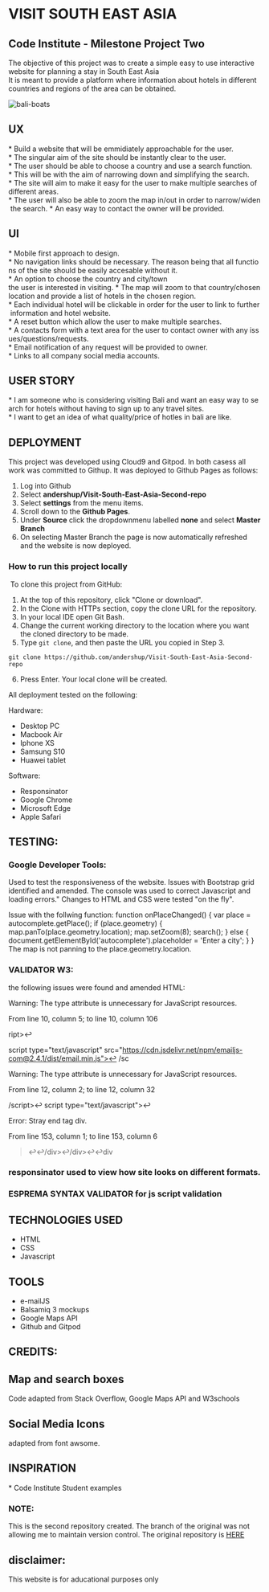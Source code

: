 # VISIT SOUTH EAST ASIA

## Code Institute - Milestone Project Two

The objective of this project was to create a simple easy to use interactive website for planning a stay in South East Asia
It is meant to provide a platform where information about hotels in different countries and regions of the area can be obtained.



![bali-boats](https://i.pinimg.com/originals/be/4f/95/be4f95d00fe550eb9048260a72620feb.jpg)

## UX

* Build a website that will be emmidiately approachable for the user. 
* The singular aim of the site should be instantly clear to the user. 
* The user should be able to choose a country and use a search function. 
* This will be with the aim of narrowing down and simplifying the search.
* The site will aim to make it easy for the user to make multiple searches of different areas. 
* The user will also be able to zoom the map in/out in order to narrow/widen the search.
* An easy way to contact the owner will be provided.


## UI

* Mobile first approach to design. 
* No navigation links should be necessary. The reason being that all functions of the site should be easily accesable without it.
* An option to choose the country and city/town the user is interested in visiting.
* The map will zoom to that country/chosen location and provide a list of hotels in the chosen region. 
* Each individual hotel will be clickable in order for the user to link to further information and hotel website.
* A reset button which allow the user to make multiple searches. 
* A contacts form with a text area for the user to contact owner with any issues/questions/requests. 
* Email notification of any request will be provided to owner.
* Links to all company social media accounts. 

## USER STORY

* I am someone who is considering visiting Bali and want an easy way to search for hotels without having to sign up to any travel sites.
* I want to get an idea of what quality/price of hotles in bali are like.



## DEPLOYMENT

This project was developed using Cloud9 and Gitpod. In both casess all work was committed to Githup.
It was deployed to Github Pages as follows:


 1. Log into Github
 2. Select **andershup/Visit-South-East-Asia-Second-repo**
 3. Select **settings** from the menu items.
 4. Scroll down to the **Github Pages**.
 5. Under **Source** click the dropdownmenu labelled **none** and select **Master Branch**
 6. On selecting Master Branch the page is now automatically refreshed and the website is now deployed.


### How to run this project locally
​
To clone this project from GitHub:
1. At the top of this repository, click "Clone or download".
2. In the Clone with HTTPs section, copy the clone URL for the repository.
3. In your local IDE open Git Bash.
4. Change the current working directory to the location where you want the cloned directory to be made.
5. Type ```git clone```, and then paste the URL you copied in Step 3.
```console
git clone https://github.com/andershup/Visit-South-East-Asia-Second-repo
```
6. Press Enter. Your local clone will be created.


All deployment tested on the following:

Hardware:

* Desktop PC
* Macbook Air
* Iphone XS
* Samsung S10
* Huawei tablet


Software:

* Responsinator
* Google Chrome
* Microsoft Edge
* Apple Safari

## TESTING:

### Google Developer Tools:
Used to test the responsiveness of the website. Issues with Bootstrap grid identified and amended. The console was used to correct Javascript and loading errors."
Changes to HTML and CSS were tested "on the fly".

Issue with the follwing function: 
function onPlaceChanged() {
        var place = autocomplete.getPlace();
        if (place.geometry) {
          map.panTo(place.geometry.location);
          map.setZoom(8);
          search();
        } else {
          document.getElementById('autocomplete').placeholder = 'Enter a city';
        }
      }
The map is not panning to the place.geometry.location.


### VALIDATOR W3:

the following issues were found and amended HTML:


Warning: The type attribute is unnecessary for JavaScript resources.

From line 10, column 5; to line 10, column 106

ript>↩    

script type="text/javascript" src="https://cdn.jsdelivr.net/npm/emailjs-com@2.4.1/dist/email.min.js">↩	/sc

Warning: The type attribute is unnecessary for JavaScript resources.

From line 12, column 2; to line 12, column 32

/script>↩	script type="text/javascript">↩		

Error: Stray end tag div.

From line 153, column 1; to line 153, column 6

>↩↩/div>↩/div>↩↩div

 ### responsinator used to view how site looks on different formats.
### ESPREMA SYNTAX VALIDATOR for js script validation


## TECHNOLOGIES USED

* HTML
* CSS
* Javascript

## TOOLS 
* e-mailJS 
* Balsamiq 3 mockups
* Google Maps API 
* Github and Gitpod 

## CREDITS:



## Map and search boxes
Code adapted from Stack Overflow, Google Maps API and W3schools 

## Social Media Icons 
adapted from font awsome.



## INSPIRATION

* Code Institute Student examples







### NOTE: 
This is the second repository created. The branch of the original was not allowing me to maintain version control.
The original repository is [HERE](https://github.com/andershup/Visit-South-East-Asia-Milestone-project-two)


## disclaimer:

This website is for aducational purposes only